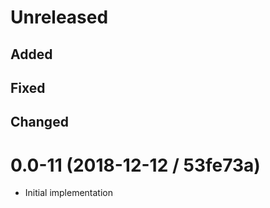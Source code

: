 # Unreleased

## Added

## Fixed

## Changed

# 0.0-11 (2018-12-12 / 53fe73a)

- Initial implementation
